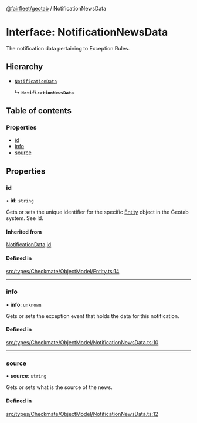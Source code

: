 [@fairfleet/geotab](../README.md) / NotificationNewsData

# Interface: NotificationNewsData

The notification data pertaining to Exception Rules.

## Hierarchy

- [`NotificationData`](NotificationData.md)

  ↳ **`NotificationNewsData`**

## Table of contents

### Properties

- [id](NotificationNewsData.md#id)
- [info](NotificationNewsData.md#info)
- [source](NotificationNewsData.md#source)

## Properties

### id

• **id**: `string`

Gets or sets the unique identifier for the specific [Entity](Entity.md) object in the Geotab system. See Id.

#### Inherited from

[NotificationData](NotificationData.md).[id](NotificationData.md#id)

#### Defined in

[src/types/Checkmate/ObjectModel/Entity.ts:14](https://github.com/fairfleet/geotab/blob/ff38bfc/src/types/Checkmate/ObjectModel/Entity.ts#L14)

___

### info

• **info**: `unknown`

Gets or sets the exception event that holds the data for this notification.

#### Defined in

[src/types/Checkmate/ObjectModel/NotificationNewsData.ts:10](https://github.com/fairfleet/geotab/blob/ff38bfc/src/types/Checkmate/ObjectModel/NotificationNewsData.ts#L10)

___

### source

• **source**: `string`

Gets or sets what is the source of the news.

#### Defined in

[src/types/Checkmate/ObjectModel/NotificationNewsData.ts:12](https://github.com/fairfleet/geotab/blob/ff38bfc/src/types/Checkmate/ObjectModel/NotificationNewsData.ts#L12)
